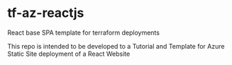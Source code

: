 # tf-az-reactjs
React base SPA template for terraform deployments

This repo is intended to be developed to a Tutorial and Template for Azure Static Site deployment of a React Website
